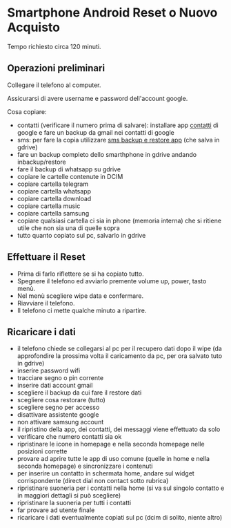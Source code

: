 # Smartphone Android Reset o Nuovo Acquisto

Tempo richiesto circa 120 minuti.

## Operazioni preliminari

Collegare il telefono al computer.

Assicurarsi di avere username e password dell'account google.

Cosa copiare:

* contatti (verificare il numero prima di salvare): installare app [contatti](https://play.google.com/store/apps/details?id=com.google.android.contacts&hl=it) di google e fare un backup da gmail nei contatti di google
* sms: per fare la copia utilizzare [sms backup e restore app](https://play.google.com/store/apps/details?id=com.riteshsahu.SMSBackupRestore&hl=it) (che salva in gdrive)
* fare un backup completo dello smarthphone in gdrive andando inbackup/restore
* fare il backup di whatsapp su gdrive
* copiare le cartelle contenute in DCIM 
* copiare cartella telegram 
* copiare cartella whatsapp 
* copiare cartella download 
* copiare cartella music 
* copiare cartella samsung 
* copiare qualsiasi cartella ci sia in phone (memoria interna) che si ritiene utile che non sia una di quelle sopra
* tutto quanto copiato sul pc, salvarlo in gdrive

## Effettuare il Reset

* Prima di farlo riflettere se si ha copiato tutto.
* Spegnere il telefono ed avviarlo premente volume up, power, tasto menù.
* Nel menù scegliere wipe data e confermare.
* Riavviare il telefono.
* Il telefono ci mette qualche minuto a ripartire.

## Ricaricare i dati

* il telefono chiede se collegarsi al pc per il recupero dati dopo il wipe (da approfondire la prossima volta il caricamento da pc, per ora salvato tuto in gdrive)
* inserire password wifi
* tracciare segno o pin corrente
* inserire dati account gmail
* scegliere il backup da cui fare il restore dati
* scegliere cosa restorare (tutto)
* scegliere segno per accesso
* disattivare assistente google
* non attivare samsung account
* il ripristino della app, dei contatti, dei messaggi viene effettuato da solo
* verificare che numero contatti sia ok
* ripristinare le icone in homepage e nella seconda homepage nelle posizioni corrette
* provare ad aprire tutte le app di uso comune (quelle in home e nella seconda homepage) e sincronizzare i contenuti
* per inserire un contatto in schermata home, andare sul widget corrispondente (direct dial non contact sotto rubrica)
* ripristinare suoneria per i contatti nella home (si va sul singolo contatto e in maggiori dettagli si può scegliere)
* ripristinare la suoneria per tutti i contatti 
* far provare ad utente finale
* ricaricare i dati eventualmente copiati sul pc (dcim di solito, niente altro)


